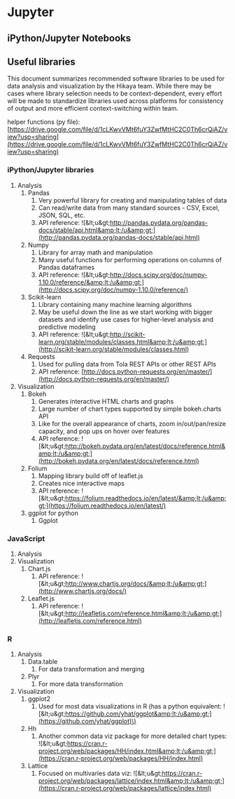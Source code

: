 # Jupyter

## iPython/Jupyter Notebooks

## Useful libraries

This document summarizes recommended software libraries to be used for data analysis and visualization by the Hikaya team. While there may be cases where library selection needs to be context-dependent, every effort will be made to standardize libraries used across platforms for consistency of output and more efficient context-switching within team.

helper functions \(py file\): [https://drive.google.com/file/d/1cLKwvVMt6fuY3ZwfMtHC2C0Th6crQiAZ/view?usp=sharing](https://drive.google.com/file/d/1cLKwvVMt6fuY3ZwfMtHC2C0Th6crQiAZ/view?usp=sharing)

### iPython/Jupyter libraries

1. Analysis
   1. Pandas
      1. Very powerful library for creating and manipulating tables of data
      2. Can read/write data from many standard sources - CSV, Excel, JSON, SQL, etc.
      3. API reference: ![&amp;lt;u&amp;gt;http://pandas.pydata.org/pandas-docs/stable/api.html&amp;lt;/u&amp;gt;](http://pandas.pydata.org/pandas-docs/stable/api.html)
   2. Numpy
      1. Library for array math and manipulation
      2. Many useful functions for performing operations on columns of Pandas dataframes
      3. API reference: ![&amp;lt;u&amp;gt;http://docs.scipy.org/doc/numpy-1.10.0/reference/&amp;lt;/u&amp;gt;](http://docs.scipy.org/doc/numpy-1.10.0/reference/)
   3. Scikit-learn
      1. Library containing many machine learning algorithms
      2. May be useful down the line as we start working with bigger datasets and identify use cases for higher-level analysis and predictive modeling
      3. API reference: ![&amp;lt;u&amp;gt;http://scikit-learn.org/stable/modules/classes.html&amp;lt;/u&amp;gt;](http://scikit-learn.org/stable/modules/classes.html)
   4. Requests
      1. Used for pulling data from Tola REST APIs or other REST APIs
      2. API reference: [http://docs.python-requests.org/en/master/](http://docs.python-requests.org/en/master/)
2. Visualization
   1. Bokeh
      1. Generates interactive HTML charts and graphs
      2. Large number of chart types supported by simple bokeh.charts API
      3. Like for the overall appearance of charts, zoom in/out/pan/resize capacity, and pop ups on hover over features
      4. API reference: ![&amp;lt;u&amp;gt;http://bokeh.pydata.org/en/latest/docs/reference.html&amp;lt;/u&amp;gt;](http://bokeh.pydata.org/en/latest/docs/reference.html)
   2. Folium
      1. Mapping library build off of leaflet.js
      2. Creates nice interactive maps
      3. API reference: ![&amp;lt;u&amp;gt;https://folium.readthedocs.io/en/latest/&amp;lt;/u&amp;gt;](https://folium.readthedocs.io/en/latest/)
   3. ggplot for python
      1. Ggplot

### JavaScript

1. Analysis
2. Visualization
   1. Chart.js
      1. API reference: ![&amp;lt;u&amp;gt;http://www.chartjs.org/docs/&amp;lt;/u&amp;gt;](http://www.chartjs.org/docs/)
   2. Leaflet.js
      1. API reference: ![&amp;lt;u&amp;gt;http://leafletjs.com/reference.html&amp;lt;/u&amp;gt;](http://leafletjs.com/reference.html)

### R

1. Analysis
   1. Data.table
      1. For data transformation and merging
   2. Plyr
      1. For more data transformation
2. Visualization
   1. ggplot2
      1. Used for most data visualizations in R \(has a python equivalent: ![&amp;lt;u&amp;gt;https://github.com/yhat/ggplot&amp;lt;/u&amp;gt;](https://github.com/yhat/ggplot)\)
   2. Hh
      1. Another common data viz package for more detailed chart types: ![&amp;lt;u&amp;gt;https://cran.r-project.org/web/packages/HH/index.html&amp;lt;/u&amp;gt;](https://cran.r-project.org/web/packages/HH/index.html)
   3. Lattice
      1. Focused on multivaries data viz: ![&amp;lt;u&amp;gt;https://cran.r-project.org/web/packages/lattice/index.html&amp;lt;/u&amp;gt;](https://cran.r-project.org/web/packages/lattice/index.html)
